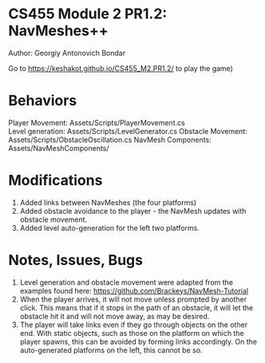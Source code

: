 # CS455 Module 2 PR1.2: NavMeshes++  
Author: Georgiy Antonovich Bondar  

Go to https://keshakot.github.io/CS455_M2.PR1.2/ to play the game)

# Behaviors
Player Movement: Assets/Scripts/PlayerMovement.cs  
Level generation: Assets/Scripts/LevelGenerator.cs
Obstacle Movement: Assets/Scripts/ObstacleOscillation.cs
NavMesh Components: Assets/NavMeshComponents/  

# Modifications
1. Added links between NavMeshes (the four platforms)
2. Added obstacle avoidance to the player - the NavMesh updates with obstacle movement.
3. Added level auto-generation for the left two platforms.  

# Notes, Issues, Bugs
1. Level generation and obstacle movement were adapted from the examples found here: https://github.com/Brackeys/NavMesh-Tutorial   
2. When the player arrives, it will not move unless prompted by another click. This means that if it stops in the path of an obstacle, it will let the obstacle hit it and will not move away, as may be desired.   
3. The player will take links even if they go through objects on the other end. With static objects, such as those on the platform on which the player spawns, this can be avoided by forming links accordingly. On the auto-generated platforms on the left, this cannot be so.  

